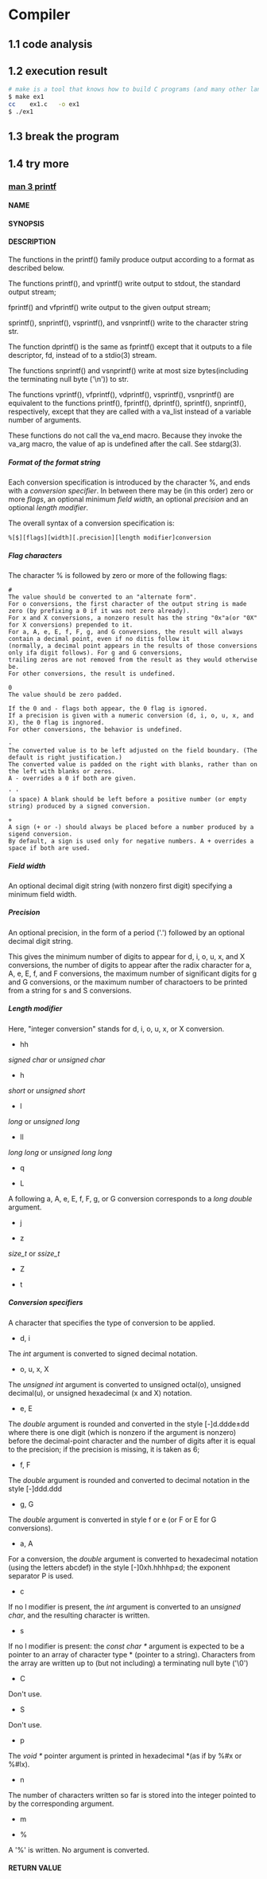 # Compiler

## 1.1 code analysis

## 1.2 execution result

```bash
# make is a tool that knows how to build C programs (and many other languages).
$ make ex1
cc    ex1.c   -o ex1
$ ./ex1
```

## 1.3 break the program

## 1.4 try more

### [man 3 printf](https://man7.org/linux/man-pages/man3/printf.3.html)
  
#### NAME


#### SYNOPSIS


#### DESCRIPTION

The functions in the printf() family produce output according to a format as described below.

The functions printf(), and vprintf() write output to stdout, the standard output stream;

fprintf() and vfprintf() write output to the given output stream;

sprintf(), snprintf(), vsprintf(), and vsnprintf() write to the character string str.

The function dprintf() is the same as fprintf() except that it outputs to a file descriptor, fd, instead of to a stdio(3) stream.

The functions snprintf() and vsnprintf() write at most size bytes(including the terminating null byte ('\n')) to str.

The functions vprintf(), vfprintf(), vdprintf(), vsprintf(), vsnprintf() are equivalent to
the functions printf(), fprintf(), dprintf(), sprintf(), snprintf(), respectively,
except that they are called with a va_list instead of a variable number of arguments.

These functions do not call the va_end macro.
Because they invoke the va_arg macro, the value of ap is undefined after the call.  See stdarg(3).


##### Format of the format string

Each conversion specification is introduced by the character %, and ends with a *conversion specifier*.
In between there may be (in this order)
zero or more *flags*,
an optional minimum *field width*,
an optional *precision* and
an optional *length modifier*.

The overall syntax of a conversion specification is:

	%[$][flags][width][.precision][length modifier]conversion


##### Flag characters

The character % is followed by zero or more of the following flags:

	#
	The value should be converted to an "alternate form".
	For o conversions, the first character of the output string is made zero (by prefixing a 0 if it was not zero already).
	For x and X conversions, a nonzero result has the string "0x"a(or "0X" for X conversions) prepended to it.
	For a, A, e, E, f, F, g, and G conversions, the result will always contain a decimal point, even if no ditis follow it
	(normally, a decimal point appears in the results of those conversions only ifa digit follows). For g and G conversions,
	trailing zeros are not removed from the result as they would otherwise be.
	For other conversions, the result is undefined.

	0
	The value should be zero padded.

	If the 0 and - flags both appear, the 0 flag is ignored.
	If a precision is given with a numeric conversion (d, i, o, u, x, and X), the 0 flag is ingnored.
	For other conversions, the behavior is undefined.

	-
	The converted value is to be left adjusted on the field boundary. (The default is right justification.)
	The converted value is padded on the right with blanks, rather than on the left with blanks or zeros.
	A - overrides a 0 if both are given.

	' '
	(a space) A blank should be left before a positive number (or empty string) produced by a signed conversion.

	+
	A sign (+ or -) should always be placed before a number produced by a sigend conversion.
	By default, a sign is used only for negative numbers. A + overrides a space if both are used.


##### Field width

An optional decimal digit string (with nonzero first digit) specifying a minimum field width.



##### Precision

An optional precision, in the form of a period ('.') followed by an optional decimal digit string.

This gives
the minimum number of digits to appear for d, i, o, u, x, and X conversions,
the number of digits to appear after the radix character for a, A, e, E, f, and F conversions,
the maximum number of significant digits for g and G conversions, or
the maximum number of charactoers to be printed from a string for s and S conversions.


##### Length modifier

Here, "integer conversion" stands for d, i, o, u, x, or X conversion.


* hh

*signed char* or *unsigned char*


* h

*short* or *unsigned short*


* l

*long* or *unsigned long*


* ll

*long long* or *unsigned long long*

 
* q


* L

A following a, A, e, E, f, F, g, or G conversion corresponds to a *long double* argument.


* j


* z

*size_t* or *ssize_t*


* Z


* t


##### Conversion specifiers

A character that specifies the type of conversion to be applied.


* d, i

The *int* argument is converted to signed decimal notation.


* o, u, x, X

The *unsigned int* argument is converted to
unsigned octal(o),
unsigned decimal(u), or
unsigned hexadecimal (x and X) notation.


* e, E

The *double* argument is rounded and converted in the style
[-]d.ddde±dd where there is one digit (which is nonzero if the argument is nonzero) before the decimal-point character
and the number of digits after it is equal to the precision;
if the precision is missing, it is taken as 6;


* f, F

The *double* argument is rounded and converted to decimal notation in the style [-]ddd.ddd


* g, G

The *double* argument is converted in style f or e (or F or E for G conversions).


* a, A

For a conversion, the *double* argument is converted to hexadecimal notation (using the letters abcdef)
in the style [-]0xh.hhhhp±d;
the exponent separator P is used.


* c

If no l modifier is present, the *int* argument is converted to an *unsigned char*, and the resulting character is written.


* s

If no l modifier is present: the *const char \** argument is expected to be a pointer to an array of character type \* (pointer to a string).
Characters from the array are written up to (but not including) a terminating null byte ('\0')


* C

Don't use.


* S

Don't use.


* p

The *void \** pointer argument is printed in hexadecimal \*(as if by %#x or %#lx).


* n

The number of characters written so far is stored into the integer pointed to by the corresponding argument.


* m


* %

A '%' is written. No argument is converted.




#### RETURN VALUE
